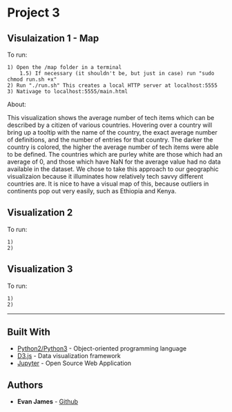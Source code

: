 # Project 3

## Visulaization 1 - Map

To run:
```
1) Open the /map folder in a terminal
	1.5) If necessary (it shouldn't be, but just in case) run "sudo chmod run.sh +x"
2) Run "./run.sh" This creates a local HTTP server at localhost:5555
3) Nativage to localhost:5555/main.html
```

About:

This visualization shows the average number of tech items which can be described by a citizen of various countries. Hovering over a country will bring up a tooltip with the name of the country, the exact average number of definitions, and the number of entries for that country. The darker the country is colored, the higher the average number of tech items were able to be defined. The countries which are purley white are those which had an average of 0, and those which have NaN for the average value had no data available in the dataset. We chose to take this approach to our geographic visualizaion because it illuminates how relatively tech savvy different countries are. It is nice to have a visual map of this, because outliers in continents pop out very easily, such as Ethiopia and Kenya.


## Visualization 2

To run:
```
1)
2)
```


## Visualization 3

To run:
```
1)
2)
```



___
## Built With

* [Python2/Python3](https://www.python.org) - Object-oriented programming language
* [D3.js](https://d3js.org) - Data visualization framework
* [Jupyter](http://jupyter.org) - Open Source Web Application

## Authors

* **Evan James** - [Github](https://github.com/ejames917) 

